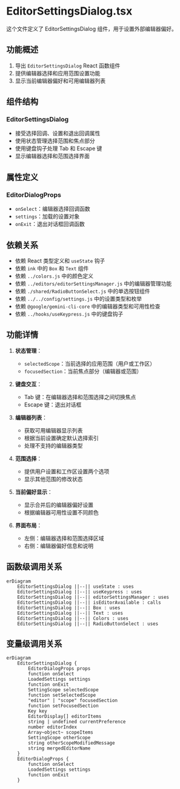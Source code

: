 # EditorSettingsDialog.tsx

这个文件定义了 EditorSettingsDialog 组件，用于设置外部编辑器偏好。

## 功能概述

1. 导出 `EditorSettingsDialog` React 函数组件
2. 提供编辑器选择和应用范围设置功能
3. 显示当前编辑器偏好和可用编辑器列表

## 组件结构

### EditorSettingsDialog
- 接受选择回调、设置和退出回调属性
- 使用状态管理选择范围和焦点部分
- 使用键盘钩子处理 Tab 和 Escape 键
- 显示编辑器选择和范围选择界面

## 属性定义

### EditorDialogProps
- `onSelect`：编辑器选择回调函数
- `settings`：加载的设置对象
- `onExit`：退出对话框回调函数

## 依赖关系

- 依赖 React 类型定义和 `useState` 钩子
- 依赖 `ink` 中的 `Box` 和 `Text` 组件
- 依赖 `../colors.js` 中的颜色定义
- 依赖 `../editors/editorSettingsManager.js` 中的编辑器管理功能
- 依赖 `./shared/RadioButtonSelect.js` 中的单选按钮组件
- 依赖 `../../config/settings.js` 中的设置类型和枚举
- 依赖 `@google/gemini-cli-core` 中的编辑器类型和可用性检查
- 依赖 `../hooks/useKeypress.js` 中的键盘钩子

## 功能详情

1. **状态管理**：
   - `selectedScope`：当前选择的应用范围（用户或工作区）
   - `focusedSection`：当前焦点部分（编辑器或范围）

2. **键盘交互**：
   - Tab 键：在编辑器选择和范围选择之间切换焦点
   - Escape 键：退出对话框

3. **编辑器列表**：
   - 获取可用编辑器显示列表
   - 根据当前设置确定默认选择索引
   - 处理不支持的编辑器类型

4. **范围选择**：
   - 提供用户设置和工作区设置两个选项
   - 显示其他范围的修改状态

5. **当前偏好显示**：
   - 显示合并后的编辑器偏好设置
   - 根据编辑器可用性设置不同颜色

6. **界面布局**：
   - 左侧：编辑器选择和范围选择区域
   - 右侧：编辑器偏好信息和说明

## 函数级调用关系

```mermaid
erDiagram
    EditorSettingsDialog ||--|| useState : uses
    EditorSettingsDialog ||--|| useKeypress : uses
    EditorSettingsDialog ||--|| editorSettingsManager : uses
    EditorSettingsDialog ||--|| isEditorAvailable : calls
    EditorSettingsDialog ||--|| Box : uses
    EditorSettingsDialog ||--|| Text : uses
    EditorSettingsDialog ||--|| Colors : uses
    EditorSettingsDialog ||--|| RadioButtonSelect : uses
```

## 变量级调用关系

```mermaid
erDiagram
    EditorSettingsDialog {
        EditorDialogProps props
        function onSelect
        LoadedSettings settings
        function onExit
        SettingScope selectedScope
        function setSelectedScope
        "editor" | "scope" focusedSection
        function setFocusedSection
        Key key
        EditorDisplay[] editorItems
        string | undefined currentPreference
        number editorIndex
        Array~object~ scopeItems
        SettingScope otherScope
        string otherScopeModifiedMessage
        string mergedEditorName
    }
    EditorDialogProps {
        function onSelect
        LoadedSettings settings
        function onExit
    }
```